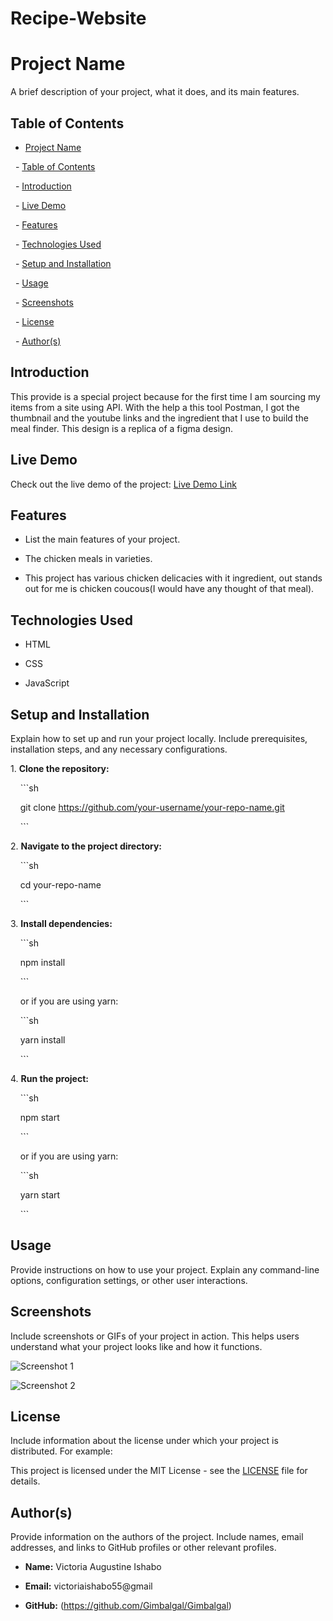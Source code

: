 # Recipe-Website


# Project Name

A brief description of your project, what it does, and its main features.


## Table of Contents

- [Project Name](#project-name)

  - [Table of Contents](#table-of-contents)

  - [Introduction](#introduction)

  - [Live Demo](#live-demo)

  - [Features](#features)

  - [Technologies Used](#technologies-used)

  - [Setup and Installation](#setup-and-installation)

  - [Usage](#usage)

  - [Screenshots](#screenshots)

  - [License](#license)

  - [Author(s)](#authors)


## Introduction

This provide is a special project because for the first time I am sourcing my items from a site using API. With the help a this tool Postman, I got the thumbnail and the youtube links and the ingredient that I use to build the meal finder. This design is a replica of a figma design. 


## Live Demo

Check out the live demo of the project: [Live Demo Link](https://example.com)


## Features

- List the main features of your project.

- The chicken meals in varieties.

- This project has various chicken delicacies with it ingredient, out stands out for me is chicken coucous(I would have any thought of that meal).


## Technologies Used

- HTML

- CSS

- JavaScript




## Setup and Installation

Explain how to set up and run your project locally. Include prerequisites, installation steps, and any necessary configurations.

1\. **Clone the repository:**

    ```sh

    git clone https://github.com/your-username/your-repo-name.git

    ```

2\. **Navigate to the project directory:**

    ```sh

    cd your-repo-name

    ```

3\. **Install dependencies:**

    ```sh

    npm install

    ```

    or if you are using yarn:

    ```sh

    yarn install

    ```

4\. **Run the project:**

    ```sh

    npm start

    ```

    or if you are using yarn:

    ```sh

    yarn start

    ```

## Usage

Provide instructions on how to use your project. Explain any command-line options, configuration settings, or other user interactions.


## Screenshots

Include screenshots or GIFs of your project in action. This helps users understand what your project looks like and how it functions.

![Screenshot 1](path/to/screenshot1.png)

![Screenshot 2](path/to/screenshot2.png)


## License

Include information about the license under which your project is distributed. For example:

This project is licensed under the MIT License - see the [LICENSE](LICENSE) file for details.


## Author(s)

Provide information on the authors of the project. Include names, email addresses, and links to GitHub profiles or other relevant profiles.

- **Name:** Victoria Augustine Ishabo

- **Email:** victoriaishabo55@gmail

- **GitHub:** (https://github.com/Gimbalgal/Gimbalgal)



